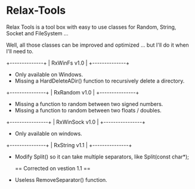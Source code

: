 Relax-Tools
===========

Relax Tools is a tool box with easy to use classes for Random, String, Socket and FileSystem ...


Well, all those classes can be improved and optimized ... but I'll do it when I'll need to.



+--------------+
| RxWinFs v1.0 |
+--------------+
- Only available on Windows.
- Missing a HardDeleteADir() function to recursively delete a directory.

+---------------+
| RxRandom v1.0 |
+---------------+
- Missing a function to random between two signed numbers.
- Missing a function to random between two floats / doubles.

+----------------+
| RxWinSock v1.0 |
+----------------+
- Only available on windows.

+---------------+
| RxString v1.1 |
+---------------+
- Modify Split() so it can take multiple separators, like Split(const char*);

  == Corrected on vestion 1.1 == 
- Useless RemoveSeparator() function.
